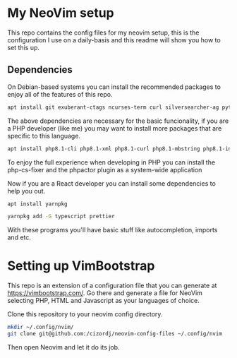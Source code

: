 # My NeoVim setup

This repo contains the config files for my neovim setup, this is the
configuration I use on a daily-basis and this readme will show you how to set
this up.

## Dependencies
On Debian-based systems you can install the recommended packages to enjoy
all of the features of this repo.

```sh
apt install git exuberant-ctags ncurses-term curl silversearcher-ag python3-pynvim jq pgformatter
```

The above dependencies are necessary for the basic funcionality, if you are a PHP developer
(like me) you may want to install more packages that are specific to this language.

```sh
apt install php8.1-cli php8.1-xml php8.1-curl php8.1-mbstring php8.1-intl composer phpmd
```

To enjoy the full experience when developing in PHP you can install the php-cs-fixer and
the phpactor plugin as a system-wide application

Now if you are a React developer you can install some dependencies to help you out.

```sh
apt install yarnpkg
```

```sh
yarnpkg add -G typescript prettier
```

With these programs you'll have basic stuff like autocompletion, imports and etc.

# Setting up VimBootstrap
This repo is an extension of a configuration file that you can generate at https://vimbootstrap.com/.
Go there and generate a file for NeoVim selecting PHP, HTML and Javascript as your languages
of choice.

Clone this repository to your neovim config directory.

```sh
mkdir ~/.config/nvim/
git clone git@github.com:/cizordj/neovim-config-files ~/.config/nvim
```

Then open Neovim and let it do its job.
